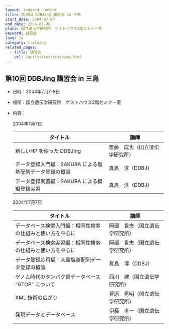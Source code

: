 ```yaml
---
layout: indexed_content
title: 第10回 DDBJing 講習会 in 三島
start_date: 2004-07-07
end_date: 2004-07-08
place: 国立遺伝学研究所　ゲストハウス2階セミナー室
keyword: 講習会
lang: ja
category: training
related_pages:
  - title: 講習会
    url: /activities/training.html
---
```


## 第10回 DDBJing 講習会 in 三島 <a name="10"></a>

-   日時：2004年7月7-8日

-   場所：国立遺伝学研究所　ゲストハウス2階セミナー室

-   内容：

    2004年7月7日

    | タイトル | 講師 |
    |----|----|
    | 新しいHP を使った DDBJing | 斎藤　成也（国立遺伝学研究所） |
    | データ登録入門編：SAKURA による塩基配列データ登録の概論 | 真島　淳（DDBJ） |
    | データ登録実習編：SAKURA による模擬登録実習 | 真島　淳（DDBJ） |

    2004年7月7日

    | タイトル | 講師 |
    |----|----|
    | データベース検索入門編：相同性検索の仕組みと使い方を中心に | 阿部　貴志（国立遺伝学研究所） |
    | データベース検索実習編：相同性検索の仕組みと使い方を中心に | 阿部　貴志（国立遺伝学研究所） |
    | データ登録応用編：大量塩基配列データ登録の概論 | 真島　淳（DDBJ） |
    | ゲノム時代のタンパク質データベース "GTOP" について | 西川　建（国立遺伝学研究所）   |
    | XML 技術の広がり | 菅原　秀明（国立遺伝学研究所） |
    | 発現データとデータベース | 伊藤　孝一（国立遺伝学研究所） |